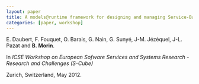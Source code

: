 ```yaml
---
layout: paper
title: A models@runtime framework for designing and managing Service-Based Applications
categories: [paper, workshop]
---
```


E. Daubert, F. Fouquet, O. Barais, G. Nain, G. Sunyé, J-M. Jézéquel, J-L. Pazat and **B. Morin**. 

In _ICSE Workshop on European Sofware Services and Systems Research - Research and Challenges (S-Cube)_

Zurich, Switzerland, May 2012.
